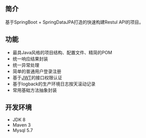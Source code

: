 ## 简介  
基于SpringBoot + SpringDataJPA打造的快速构建Restul API的项目。

## 功能  
* 最具Java风格的项目结构、配置文件、精简的POM
* 统一响应结果封装  
* 统一异常处理
* 简单的普通用户登录注册
* 基于[JWT](https://www.jianshu.com/p/576dbf44b2ae)的接口权限认证
* 基于logback的生产环境日志按天滚动记录
* 常用基础方法抽象封装

## 开发环境
* JDK 8
* Maven 3
* Mysql 5.7
